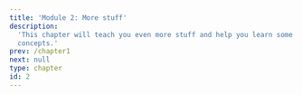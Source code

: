 ```yaml
---
title: 'Module 2: More stuff'
description:
  'This chapter will teach you even more stuff and help you learn some new
  concepts.'
prev: /chapter1
next: null
type: chapter
id: 2
---
```

